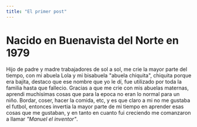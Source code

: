 ```yaml
---
title: "El primer post"
---
```


# Nacido en Buenavista del Norte en 1979

Hijo de padre y madre trabajadores de sol a sol, me crie la mayor parte del tiempo, con mi abuela Lola y mi bisabuela "abuela chiquita", chiquita porque era bajita, destaco que ese nombre que yo le dí, fue utilizado por toda la familia hasta que fallecio.
Gracias a que me crie con mis abuelas maternas, aprendi muchisimas cosas que para la epoca no eran lo normal para un niño. Bordar, coser, hacer la comida, etc, y es que claro a mi no me gustaba el futbol, entonces invertia la mayor parte de mi tiempo en aprender esas cosas que me gustaban, y en tanto en cuanto fui creciendo me comanzaron a llamar *"Manuel el inventor"*.
